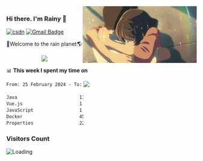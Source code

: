 <img  align='right' height="150" src="https://github.com/LikeRainDay/LikeRainDay/blob/master/pic/img_rain_1.gif?raw=true">



### Hi there. I'm Rainy :lemon:

[![csdn](https://img.shields.io/badge/-csdn-c14438?style=flat-square&logo=c&logoColor=white)](https://blog.csdn.net/qq_15807167)
[![Gmail Badge](https://img.shields.io/badge/-gmail-c14438?style=flat-square&logo=Gmail&logoColor=white&link=mailto:houshuai0816@gmail.com)](mailto:houshuai0816@gmail.com)

🚀Welcome to the rain planet🌎

<center>
<img align='center'  src="https://source.unsplash.com/user/rainyhehe/likes">
</center>

📊 **This week I spent my time on**

<img align='right'   width="300" src="https://github-readme-stats.vercel.app/api?username=LikeRainDay&show_icons=true&title_color=fff&icon_color=79ff97&text_color=9f9f9f&bg_color=151515&count_private=true">

<!--START_SECTION:waka-->

```txt
From: 25 February 2024 - To: 03 March 2024

Java                       11 hrs          ████████████████▓░░░░░░░░   66.20 %
Vue.js                     1 hr 12 mins    █▓░░░░░░░░░░░░░░░░░░░░░░░   07.25 %
JavaScript                 1 hr 6 mins     █▓░░░░░░░░░░░░░░░░░░░░░░░   06.67 %
Docker                     45 mins         █░░░░░░░░░░░░░░░░░░░░░░░░   04.52 %
Properties                 22 mins         ▓░░░░░░░░░░░░░░░░░░░░░░░░   02.23 %
```

<!--END_SECTION:waka-->

### Visitors Count
<img align="left" src = "https://profile-counter.glitch.me/LikeRainDay/count.svg" alt ="Loading">
